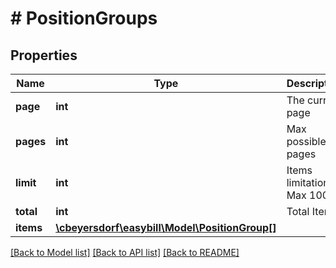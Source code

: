 # # PositionGroups

## Properties

Name | Type | Description | Notes
------------ | ------------- | ------------- | -------------
**page** | **int** | The current page |
**pages** | **int** | Max possible pages |
**limit** | **int** | Items limitation. Max 1000 |
**total** | **int** | Total Items |
**items** | [**\cbeyersdorf\easybill\Model\PositionGroup[]**](PositionGroup.md) |  | [optional]

[[Back to Model list]](../../README.md#models) [[Back to API list]](../../README.md#endpoints) [[Back to README]](../../README.md)
